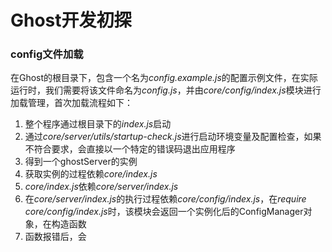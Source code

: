 # Ghost开发初探

### config文件加载

在Ghost的根目录下，包含一个名为*config.example.js*的配置示例文件，在实际运行时，我们需要将该文件命名为*config.js*，并由*core/config/index.js*模块进行加载管理，首次加载流程如下：

1. 整个程序通过根目录下的*index.js*启动
2. 通过*core/server/utils/startup-check.js*进行启动环境变量及配置检查，如果不符合要求，会直接以一个特定的错误码退出应用程序
2. 得到一个ghostServer的实例
2. 获取实例的过程依赖*core/index.js*
3. *core/index.js*依赖*core/server/index.js*
4. 在*core/server/index.js*的执行过程依赖*core/config/index.js*，在*require* *core/config/index.js*时，该模块会返回一个实例化后的ConfigManager对象，在构造函数
5. 函数报错后，会


